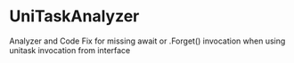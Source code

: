 # UniTaskAnalyzer
Analyzer and Code Fix for missing await or .Forget() invocation when using unitask invocation from interface
